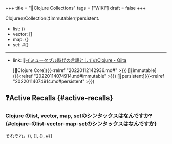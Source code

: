 +++
title = "📝Clojure Collections"
tags = ["WIKI"]
draft = false
+++

ClojureのCollectionはimmutableでpersistent.

-   list: ()
-   vector: []
-   map: {}
-   set: #{}

---

-   link: 🔗[イミュータブル時代の言語としてのClojure - Qiita](https://qiita.com/kawasima/items/c695e2f4ee079a6debf5)

    [📂Clojure Core]({{<relref "20220112142936.md#" >}}) [📝immutable]({{<relref "20220114074914.md#immutable" >}}) [📝persistent]({{<relref "20220114074914.md#persistent" >}})


## ❓Active Recalls {#active-recalls}


### Clojure のlist, vector, map, setのシンタックスはなんですか? {#clojure-のlist-vector-map-setのシンタックスはなんですか}

それぞれ，(), [], {}, #{}
